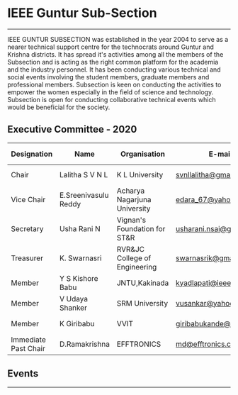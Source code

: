 # IEEE Guntur Sub-Section
---

IEEE GUNTUR SUBSECTION was established in the year 2004 to serve as a nearer technical support centre for the technocrats around Guntur and Krishna districts. It has spread it's activities among all the members of the Subsection and is acting as the right common  platform for the academia and the industry personnel. It has been conducting various technical and social events involving  the student members, graduate members and professional members. Subsection is keen on conducting the activities to empower the women especially in the field of science and technology. Subsection is open for conducting collaborative technical events which would be beneficial for the society.

## Executive Committee - 2020

| Designation          | Name                 | Organisation                  | E-mail                     | Membership No |
| -------------------- | -------------------- | ----------------------------- | -------------------------- | ------------- |
| Chair           | Lalitha S V N L      | K L University                | svnllalitha@gmail.com      | SM 90306032    |
| Vice Chair            | E.Sreenivasulu Reddy | Acharya Nagarjuna University  | edara_67@yahoo.com        | M 80345589    |
| Secretary               | Usha Rani N          | Vignan's Foundation for ST&R  | usharani.nsai@gmail.com    | SM 93890196    |
| Treasurer            | K. Swarnasri         | RVR&JC College of Engineering | swarnasrik@gmail.com       | M 41442220    |
| Member               | Y S Kishore Babu            | JNTU,Kakinada             | kyadlapati@ieee.org | SM 91225837    |
| Member               | V Udaya Shanker            | SRM University             | vusankar@yahoo.com | SM 91077372    |
| Member               | K Giribabu     | VVIT                  | giribabukande@gmail.com  | M 95409554   |
| Immediate Past Chair              | D.Ramakrishna        | EFFTRONICS                    | md@efftronics.com          | SM 80310346    |

## Events
---